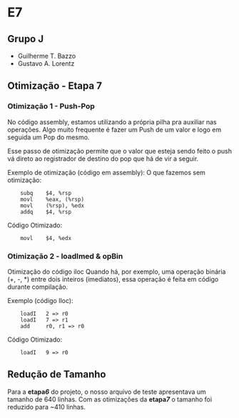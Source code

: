 # E7

## Grupo J
- Guilherme T. Bazzo
- Gustavo A. Lorentz

## Otimização - Etapa 7



### Otimização 1 - Push-Pop

No código assembly, estamos utilizando a própria pilha pra auxiliar nas operações.
Algo muito frequente é fazer um Push de um valor e logo em seguida um Pop do mesmo.

Esse passo de otimização permite que o valor que esteja sendo feito o push vá direto ao registrador de destino do pop que há de vir a seguir.

Exemplo de otimização (código em assembly):
O que fazemos sem otimização:
``` 
    subq	$4, %rsp
    movl	%eax, (%rsp)
    movl    (%rsp), %edx
    addq    $4, %rsp
```
Código Otimizado:
```
    movl    $4, %edx
```

### Otimização 2 - loadImed & opBin

Otimização do código iloc
Quando há, por exemplo, uma operação binária (+, -, *) entre dois inteiros (imediatos), essa operação é feita em código durante compilação.

Exemplo (código Iloc):
```
    loadI   2 => r0
    loadI   7 => r1
    add     r0, r1 => r0
```

Código Otimizado:
```
    loadI   9 => r0
```

## Redução de Tamanho
Para a **etapa*6*** do projeto, o nosso arquivo de teste apresentava um tamanho de 640 linhas.
Com as otimizações da **etapa*7*** o tamanho foi reduzido para ~410 linhas.